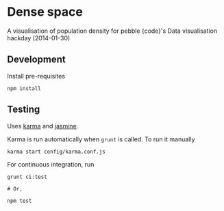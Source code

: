 # Dense space

A visualisation of population density for pebble {code}'s Data visualisation hackday (2014-01-30)

## Development

Install pre-requisites

    npm install

## Testing

Uses [karma](http://karma-runner.github.io/) and [jasmine](https://jasmine.github.io/).

Karma is run automatically when `grunt` is called. To run it manually

    karma start config/karma.conf.js

For continuous integration, run

    grunt ci:test

    # Or,

    npm test
